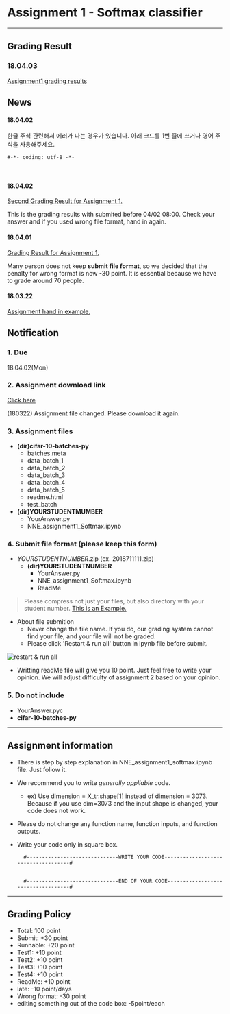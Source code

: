 # Assignment 1 - Softmax classifier
****
## Grading Result
### 18.04.03
[Assignment1 grading results](https://github.com/MindSKKU/NNE/blob/master/Assignment1/Assignment1GradingResult.md)

## News

#### 18.04.02

한글 주석 관련해서 에러가 나는 경우가 있습니다. 아래 코드를 1번 줄에 쓰거나 영어 주석을 사용해주세요.

    #-*- coding: utf-8 -*-
    

#### 18.04.02
[Second Grading Result for Assignment 1.](https://github.com/MindSKKU/NNE/blob/master/Assignment1/Assignment1_Grading_result_Updated.md)

This is the grading results with submited before 04/02 08:00. Check your answer and if you used wrong file format, hand in again.

#### 18.04.01
[Grading Result for Assignment 1.](https://github.com/MindSKKU/NNE/blob/master/Assignment1/Assignment%201%20Grading%20Result.md)

Many person does not keep **submit file format**, so we decided that the penalty for wrong format is now -30 point. It is essential because we have to grade around 70 people. 
#### 18.03.22
[Assignment hand in example.](https://github.com/MindSKKU/NNE/blob/master/AssignmnetHandinExamples.md)

## Notification
### 1. Due
18.04.02(Mon)
### 2. Assignment download link
[Click here](https://drive.google.com/open?id=1t0Rc1aPKVCWHue20uu2fee63YFAo86ct)

(180322) Assignment file changed. Please download it again.

### 3. Assignment files
- **(dir)cifar-10-batches-py**
  - batches.meta
  - data_batch_1
  - data_batch_2
  - data_batch_3
  - data_batch_4
  - data_batch_5
  - readme.html
  - test_batch
- **(dir)YOURSTUDENTMUMBER**
  - YourAnswer.py
  - NNE_assignment1_Softmax.ipynb

### 4. Submit file format (please keep this form)
- *YOURSTUDENTNUMBER*.zip (ex. 2018711111.zip)
  - **(dir)YOURSTUDENTNUMBER**
    - YourAnswer.py
    - NNE_assignment1_Softmax.ipynb
    - ReadMe
> Please compress not just your files, but also directory with your student number.
> [This is an Example.](https://github.com/MindSKKU/NNE/blob/master/AssignmnetHandinExamples.md)
    
- About file submition
  - Never change the file name. If you do, our grading system cannot find your file, and your file will not be graded.
  - Please click 'Restart & run all' button in ipynb file before submit.
  
![restart & run all](https://github.com/MindSKKU/NNE/blob/master/pictures/Screen%20Shot%202018-03-23%20at%209.11.22%20PM.png)
  - Writting readMe file will give you 10 point. Just feel free to write your opinion. We will adjust difficulty of assignment 2 based on your opinion.

### 5. Do not include
  - YourAnswer.pyc
  - **cifar-10-batches-py**
****
## Assignment information

- There is step by step explanation in NNE_assignment1_softmax.ipynb file. Just follow it.
- We recommend you to write *generally appliable* code. 
  - ex) Use dimension = X_tr.shape[1] instead of dimension = 3073. Because if you use dim=3073 and the input shape is changed, your code does not work.
- Please do not change any function name, function inputs, and function outputs.
- Write your code only in square box.


        #------------------------------WRITE YOUR CODE------------------------------------#


        #------------------------------END OF YOUR CODE-----------------------------------#

****
## Grading Policy
  - Total:    100 point
  - Submit:   +30 point
  - Runnable: +20 point
  - Test1:    +10 point
  - Test2:    +10 point
  - Test3:    +10 point
  - Test4:    +10 point
  - ReadMe:   +10 point
  - late:     -10 point/days
  - Wrong format: -30 point
  - editing something out of the code box: -5point/each

